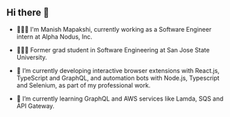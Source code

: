 ## Hi there 👋

- 👨🏽‍💻 I'm Manish Mapakshi, currently working as a Software Engineer intern at Alpha Nodus, Inc.
  
- 👨🏽‍🎓 Former grad student in Software Engineering at San Jose State University.
  
- 🔭 I’m currently developing interactive browser extensions with React.js, TypeScript and GraphQL, and automation bots with Node.js, Typescript and Selenium, as part of my professional work.
  
- 🌱 I’m currently learning GraphQL and AWS services like Lamda, SQS and API Gateway.

<!--
**manishm96/manishm96** is a ✨ _special_ ✨ repository because its `README.md` (this file) appears on your GitHub profile.

Here are some ideas to get you started:

- 👯 I’m looking to collaborate on ...
- 🤔 I’m looking for help with ...
- 💬 Ask me about ...
- 📫 How to reach me: ...
- 😄 Pronouns: ...
- ⚡ Fun fact: ...
-->
